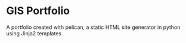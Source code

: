 # GIS Portfolio
A portfolio created with pelican, a static HTML site generator in python using Jinja2 templates
